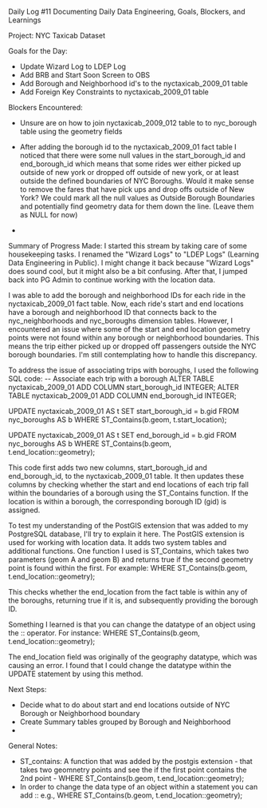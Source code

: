 Daily Log #11
Documenting Daily Data Engineering, Goals, Blockers, and Learnings

Project: NYC Taxicab Dataset

Goals for the Day:
- Update Wizard Log to LDEP Log
- Add BRB and Start Soon Screen to OBS
- Add Borough and Neighborhood id's to the nyctaxicab_2009_01 table
- Add Foreign Key Constraints to nyctaxicab_2009_01 table

Blockers Encountered:
- Unsure are on how to join nyctaxicab_2009_012 table to to nyc_borough table using the geometry fields

- After adding the borough id to the nyctaxicab_2009_01 fact table I noticed that there were some null values in the start_borough_id and end_borough_id  which means that some rides wer either picked up outside of new york or dropped off outside of new york, or at least outside the defined boundaries of NYC Boroughs. Would it make sense to remove the fares that have pick ups and drop offs outside of New York? We could mark all the null values as Outside Borough Boundaries and potentially find geometry data for them down the line. (Leave them as NULL for now)
-

Summary of Progress Made:
I started this stream by taking care of some housekeeping tasks. I renamed the "Wizard Logs" to "LDEP Logs" (Learning Data Engineering in Public). I might change it back because "Wizard Logs" does sound cool, but it might also be a bit confusing. After that, I jumped back into PG Admin to continue working with the location data.

I was able to add the borough and neighborhood IDs for each ride in the nyctaxicab_2009_01 fact table. Now, each ride's start and end locations have a borough and neighborhood ID that connects back to the nyc_neighborhoods and nyc_boroughs dimension tables. However, I encountered an issue where some of the start and end location geometry points were not found within any borough or neighborhood boundaries. This means the trip either picked up or dropped off passengers outside the NYC borough boundaries. I'm still contemplating how to handle this discrepancy.

To address the issue of associating trips with boroughs, I used the following SQL code:
-- Associate each trip with a borough
ALTER TABLE nyctaxicab_2009_01 ADD COLUMN start_borough_id INTEGER;
ALTER TABLE nyctaxicab_2009_01 ADD COLUMN end_borough_id INTEGER;

UPDATE nyctaxicab_2009_01 AS t
SET start_borough_id = b.gid
FROM nyc_boroughs AS b
WHERE ST_Contains(b.geom, t.start_location);

UPDATE nyctaxicab_2009_01 AS t
SET end_borough_id = b.gid
FROM nyc_boroughs AS b
WHERE ST_Contains(b.geom, t.end_location::geometry);

This code first adds two new columns, start_borough_id and end_borough_id, to the nyctaxicab_2009_01 table. It then updates these columns by checking whether the start and end locations of each trip fall within the boundaries of a borough using the ST_Contains function. If the location is within a borough, the corresponding borough ID (gid) is assigned.

To test my understanding of the PostGIS extension that was added to my PostgreSQL database, I'll try to explain it here. The PostGIS extension is used for working with location data. It adds two system tables and additional functions. One function I used is ST_Contains, which takes two parameters (geom A and geom B) and returns true if the second geometry point is found within the first. For example:
WHERE ST_Contains(b.geom, t.end_location::geometry);

This checks whether the end_location from the fact table is within any of the boroughs, returning true if it is, and subsequently providing the borough ID.

Something I learned is that you can change the datatype of an object using the :: operator. For instance:
WHERE ST_Contains(b.geom, t.end_location::geometry);

The end_location field was originally of the geography datatype, which was causing an error. I found that I could change the datatype within the UPDATE statement by using this method.

Next Steps:
- Decide what to do about start and end locations outside of NYC Borough or Neighborhood boundary
- Create Summary tables grouped by Borough and Neighborhood
-

General Notes:
- ST_contains: A function that was added by the postgis extension - that takes two geomnetry points and see the if the first point contains the 2nd point - WHERE ST_Contains(b.geom, t.end_location::geometry);
- In order to change the data type of an object within a statement you can add :: e.g., WHERE ST_Contains(b.geom, t.end_location::geometry);